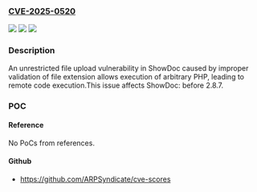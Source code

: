 ### [CVE-2025-0520](https://cve.mitre.org/cgi-bin/cvename.cgi?name=CVE-2025-0520)
![](https://img.shields.io/static/v1?label=Product&message=ShowDoc&color=blue)
![](https://img.shields.io/static/v1?label=Version&message=0%3C%202.8.7%20&color=brighgreen)
![](https://img.shields.io/static/v1?label=Vulnerability&message=CWE-434%20Unrestricted%20Upload%20of%20File%20with%20Dangerous%20Type&color=brighgreen)

### Description

An unrestricted file upload vulnerability in ShowDoc caused by improper validation of file extension allows execution of arbitrary PHP, leading to remote code execution.This issue affects ShowDoc: before 2.8.7.

### POC

#### Reference
No PoCs from references.

#### Github
- https://github.com/ARPSyndicate/cve-scores

